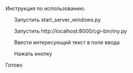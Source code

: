 Инструкция по использованию:
<ol> Запустить start_server_windows.py</ol>
<ol>Запустить http://localhost:8000/cgi-bin/my.py</ol>
<ol>Ввести интересующий текст в поле ввода</ol>
<ol>Нажать кнопку</ol>
Готово
